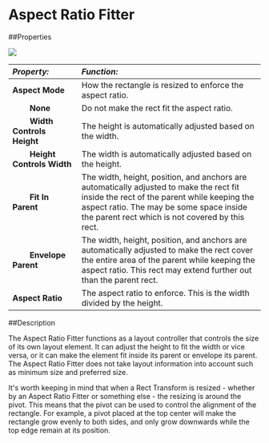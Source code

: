 # Aspect Ratio Fitter

##Properties

![](../uploads/Main/UI_AspectRatioFitterInspector.png)

|**_Property:_** |**_Function:_** |
|:---|:---|
|__Aspect Mode__ |How the rectangle is resized to enforce the aspect ratio. |
|&#160;&#160;&#160;&#160;&#160;&#160;&#160;&#160;__None__ |Do not make the rect fit the aspect ratio. |
|&#160;&#160;&#160;&#160;&#160;&#160;&#160;&#160;__Width Controls Height__ |The height is automatically adjusted based on the width. |
|&#160;&#160;&#160;&#160;&#160;&#160;&#160;&#160;__Height Controls Width__ |The width is automatically adjusted based on the height. |
|&#160;&#160;&#160;&#160;&#160;&#160;&#160;&#160;__Fit In Parent__ |The width, height, position, and anchors are automatically adjusted to make the rect fit inside the rect of the parent while keeping the aspect ratio. The may be some space inside the parent rect which is not covered by this rect. |
|&#160;&#160;&#160;&#160;&#160;&#160;&#160;&#160;__Envelope Parent__ |The width, height, position, and anchors are automatically adjusted to make the rect cover the entire area of the parent while keeping the aspect ratio. This rect may extend further out than the parent rect. |
|__Aspect Ratio__ |The aspect ratio to enforce. This is the width divided by the height. |


##Description

The Aspect Ratio Fitter functions as a layout controller that controls the size of its own layout element. It can adjust the height to fit the width or vice versa, or it can make the element fit inside its parent or envelope its parent. The Aspect Ratio Fitter does not take layout information into account such as minimum size and preferred size.

It's worth keeping in mind that when a Rect Transform is resized - whether by an Aspect Ratio Fitter or something else - the resizing is around the pivot. This means that the pivot can be used to control the alignment of the rectangle. For example, a pivot placed at the top center will make the rectangle grow evenly to both sides, and only grow downwards while the top edge remain at its position.
